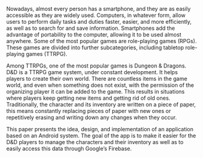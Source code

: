 Nowadays, almost every person has a smartphone, and they are as easily accessible as they are widely used. Computers, in whatever form, allow users to perform
daily tasks and duties faster, easier, and more efficiently, as well as to search for and
save information. Smartphones add the advantage of portability to the computer,
allowing it to be used almost anywhere.
Some of the most popular games are role-playing games (RPGs). These games are
divided into further subcategories, including tabletop role-playing games (TTRPG).

Among TTRPGs, one of the most popular games is Dungeon & Dragons.
D&D is a TTRPG game system, under constant development. It helps players
to create their own world. There are countless items in the game world, and even
when something does not exist, with the permission of the organizing player it can
be added to the game. This results in situations where players keep getting new
items and getting rid of old ones. Traditionally, the character and its inventory are
written on a piece of paper, this means constantly replacing pieces of paper with
new ones or repetitively erasing and writing down any changes when they occur.

This paper presents the idea, design, and implementation of an application based
on an Android system. The goal of the app is to make it easier for the D&D players
to manage the characters and their inventory as well as to easily access this data
through Google’s Firebase.
